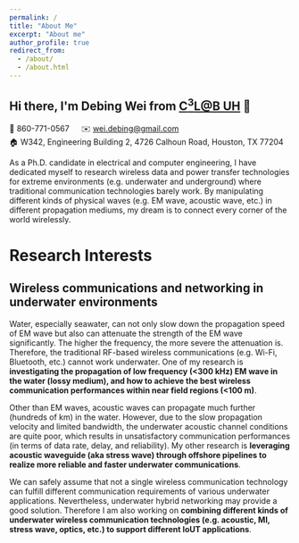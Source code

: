 ```yaml
---
permalink: /
title: "About Me"
excerpt: "About me"
author_profile: true
redirect_from: 
  - /about/
  - /about.html
---
```

## Hi there, I'm Debing Wei from [C<sup>3</sup>L@B UH](https://panlab.ece.uh.edu/) 👋
📱 860-771-0567 &emsp; ✉️ wei.debing@gmail.com <br />
🏠 W342, Engineering Building 2, 4726 Calhoun Road, Houston, TX 77204


As a Ph.D. candidate in electrical and computer engineering, I have dedicated myself to research wireless data and power transfer technologies for extreme environments (e.g. underwater and underground) where traditional communication technologies barely work. By manipulating different kinds of physical waves (e.g. EM wave, acoustic wave, etc.)  in different propagation mediums, my dream is to connect every corner of the world wirelessly. 
<br />

Research Interests
======
## Wireless communications and networking in underwater environments

Water, especially seawater, can not only slow down the propagation speed of EM wave but also can attenuate the strength of the EM wave significantly. The higher the frequency, the more severe the attenuation is. Therefore, the traditional RF-based wireless communications (e.g. Wi-Fi, Bluetooth, etc.) cannot work underwater. One of my research is **investigating the propagation of low frequency (<300 kHz) EM wave in the water (lossy medium), and how to achieve the best wireless communication performances within near field regions (<100 m)**.

Other than EM waves, acoustic waves can propagate much further (hundreds of km) in the water. However, due to the slow propagation velocity and limited bandwidth, the underwater acoustic channel conditions are quite poor, which results in unsatisfactory communication performances (in terms of data rate, delay, and reliability). My other research is **leveraging acoustic waveguide (aka stress wave) through offshore pipelines to realize more reliable and faster underwater communications**.

We can safely assume that not a single wireless communication technology can fulfill different communication requirements of various underwater applications. Nevertheless, underwater hybrid networking may provide a good solution. Therefore I am also working on **combining different kinds of underwater wireless communication technologies (e.g. acoustic, MI, stress wave, optics, etc.) to support different IoUT applications**.



